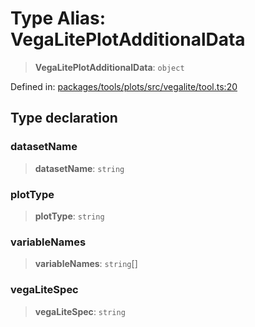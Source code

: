 # Type Alias: VegaLitePlotAdditionalData

> **VegaLitePlotAdditionalData**: `object`

Defined in: [packages/tools/plots/src/vegalite/tool.ts:20](https://github.com/GeoDaCenter/openassistant/blob/0a6a7e7306d75a25dc968b3117f04cb7bd613bec/packages/tools/plots/src/vegalite/tool.ts#L20)

## Type declaration

### datasetName

> **datasetName**: `string`

### plotType

> **plotType**: `string`

### variableNames

> **variableNames**: `string`[]

### vegaLiteSpec

> **vegaLiteSpec**: `string`
